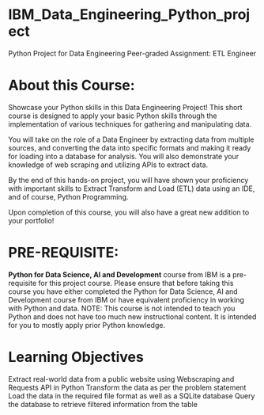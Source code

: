 # IBM_Data_Engineering_Python_project
Python Project for Data Engineering
Peer-graded Assignment: ETL Engineer

# About this Course:
Showcase your Python skills in this Data Engineering Project! This short course is designed to apply your basic Python skills through the implementation of various techniques for gathering and manipulating data.  

You will take on the role of a Data Engineer by extracting data from multiple sources, and converting the data into specific formats and making it ready for loading into a database for analysis. You will also demonstrate your knowledge of web scraping and utilizing APIs to extract data. 

By the end of this hands-on project, you will have shown your proficiency with important skills to Extract Transform and Load (ETL) data using an IDE, and of course, Python Programming. 

Upon completion of this course, you will also have a great new addition to your portfolio! 

# PRE-REQUISITE: 

**Python for Data Science, AI and Development** course from IBM is a pre-requisite for this project course. Please ensure that before taking this course you have either completed the Python for Data Science, AI and Development course from IBM or have equivalent proficiency in working with Python and data. NOTE: This course is not intended to teach you Python and does not have too much new instructional content. It is intended for you to mostly apply prior Python knowledge.

# Learning Objectives
Extract real-world data from a public website using Webscraping and Requests API in Python
Transform the data as per the problem statement
Load the data in the required file format as well as a SQLite database
Query the database to retrieve filtered information from the table

